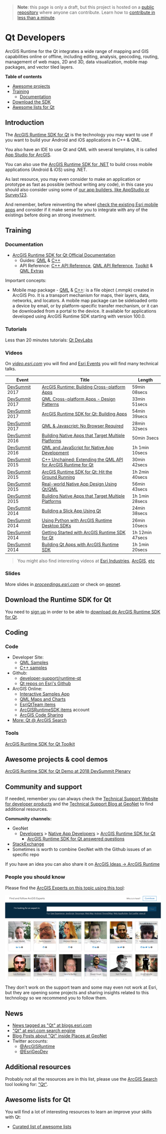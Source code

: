 > **Note**: this page is only a draft, but this project is hosted on a [public repository](https://github.com/hhkaos/awesome-arcgis) where anyone can contribute. Learn how to [contribute in less than a minute](https://github.com/hhkaos/awesome-arcgis/blob/master/CONTRIBUTING.md#contributions).

# Qt Developers

ArcGIS Runtime for the Qt integrates a wide range of mapping and GIS capabilities online or offline, including editing, analysis, geocoding, routing, management of web maps, 2D and 3D, data visualization, mobile map packages, and vector tiled layers.

<!-- START doctoc generated TOC please keep comment here to allow auto update -->
<!-- DON'T EDIT THIS SECTION, INSTEAD RE-RUN doctoc TO UPDATE -->
**Table of contents**

- [Awesome projects](#awesome-projects)
- [Training](#training)
  - [Documentation](#documentation)
- [Download the SDK](#download-the-sdk)
- [Awesome lists for Qt](#awesome-lists-for-qt)

<!-- END doctoc generated TOC please keep comment here to allow auto update -->

## Introduction

The [ArcGIS Runtime SDK for Qt](https://developers.arcgis.com/qt/latest/) is the technology you may want to use if you want to build your Android and iOS applications in C++ & QML.

You also have an IDE to use Qt and QML with several templates, it is called
[App Studio for ArcGIS](../../../desktop/technologies/qt/app-studio/README.md).

You can also use the [ArcGIS Runtime SDK for .NET](../xamarin/README.md) to build cross mobile applications (Android & iOS) using .NET.

As last resource, you may even consider to make an application or prototype as fast as possible (without writing any code), in this case you should also consider using some of [our app builders, like AppStudio or Survey123](../../../arcgis/products/README.md#app-builders).

And remember, before reinventing the wheel [check the existing Esri mobile apps](../../../arcgis/mobile-apps/README.md) and consider if it make sense for you to integrate with any of the existings before doing an strong investment.

## Training

### Documentation

* [ArcGIS Runtime SDK for Qt Official Documentation](https://developers.arcgis.com/qt/latest/)
    * Guides: [QML](https://developers.arcgis.com/qt/latest/qml/guide/arcgis-runtime-sdk-for-qt.htm) & [C++](https://developers.arcgis.com/qt/latest/cpp/guide/arcgis-runtime-sdk-for-qt.htm)
    * API Reference: [C++ API Reference](https://developers.arcgis.com/qt/latest/cpp/api-reference/), [QML API Reference](https://developers.arcgis.com/qt/latest/qml/api-reference/), [Toolkit](https://developers.arcgis.com/qt/latest/toolkit/api-reference/) & [QML Extras](https://developers.arcgis.com/qt/latest/extras/api-reference/)

Important concepts:

* Mobile map package - [QML](https://developers.arcgis.com/qt/latest/qml/guide/display-a-map.htm#ESRI_SECTION2_4CCB74E11EE04611849F3C0F41D9381C) & [C++](https://developers.arcgis.com/qt/latest/cpp/guide/display-a-map.htm#ESRI_SECTION2_4CCB74E11EE04611849F3C0F41D9381C): is a file object (.mmpk) created in ArcGIS Pro. It is a transport mechanism for maps, their layers, data, networks, and locators. A mobile map package can be sideloaded onto a device by email, or by platform-specific transfer mechanism, or it can be downloaded from a portal to the device. It available for applications developed using ArcGIS Runtime SDK starting with version 100.0.

### Tutorials

Less than 20 minutes tutorials: [Qt DevLabs](https://developers.arcgis.com/labs/browse/?topic=any&product=Qt)


### Videos

On [*video.esri.com*](https://www.esri.com/videos/search?q=qt#?sortby=recent) you will find and [Esri Events](https://www.youtube.com/channel/UC_yE3TatdZKAXvt_TzGJ6mw/search?query=ios) you will find many technical talks.


|Event|Title|Length|
|---|---|---|
|[DevSummit](http://www.esri.com/events/devsummit) 2017|[ArcGIS Runtime: Building Cross-platform Apps](https://www.youtube.com/watch?v=XLT1PjZgbAQ)|  59min 08secs|
|[DevSummit](http://www.esri.com/events/devsummit) 2017|[QML Cross-platform Apps - Design Patterns](https://www.youtube.com/watch?v=epYiF86MTJ8)|33min 51secs
|[DevSummit](http://www.esri.com/events/devsummit) 2017|[ArcGIS Runtime SDK for Qt: Building Apps](https://www.youtube.com/watch?v=_vWr1J8RPhE)|54min 39secs|
|[DevSummit](http://www.esri.com/events/devsummit) 2017|[QML & Javascript: No Browser Required](https://www.youtube.com/watch?v=T3pvIBCAzQU)|28min 32secs
|[DevSummit](http://www.esri.com/events/devsummit) 2016|[Building Native Apps that Target Multiple Platforms](https://www.esri.com/videos/watch?videoid=5062&channelid=LegacyVideo&isLegacy=true&title=building-native-apps-that-target-multiple-platforms)|50min 3secs
|[DevSummit](http://www.esri.com/events/devsummit) 2016|[QML and JavaScript for Native App Development](https://www.esri.com/videos/watch?videoid=5053&channelid=LegacyVideo&isLegacy=true&title=qml-and-javascript-for-native-app-development)|1h 1min 10secs|
|[DevSummit](http://www.esri.com/events/devsummit) 2015|[C++ Unchained: Extending the QML API for ArcGIS Runtime for Qt](https://www.esri.com/videos/watch?videoid=4542&channelid=LegacyVideo&isLegacy=true&title=c++-unchained:-extending-the-qml-api-for-arcgis-runtime-for-qt)|30min 42secs
|[DevSummit](http://www.esri.com/events/devsummit) 2015|[ArcGIS Runtime SDK for Qt: Hit the Ground Running](https://www.esri.com/videos/watch?videoid=4477&channelid=LegacyVideo&isLegacy=true&title=arcgis-runtime-sdk-for-qt:-hit-the-ground-running)|1h 2min 40secs
|[DevSummit](http://www.esri.com/events/devsummit) 2015|[Real-world Native App Design Using Qt/QML](https://www.esri.com/videos/watch?videoid=4478&channelid=LegacyVideo&isLegacy=true&title=real-world-native-app-design-using-qt/qml)|56min 43secs
|[DevSummit](http://www.esri.com/events/devsummit) 2015|[Building Native Apps that Target Multiple Platforms](https://www.esri.com/videos/watch?videoid=4311&channelid=LegacyVideo&isLegacy=true&title=building-native-apps-that-target-multiple-platforms)|1h 1min 28secs
|[DevSummit](http://www.esri.com/events/devsummit) 2014|[Building a Slick App Using Qt](https://www.esri.com/videos/watch?videoid=3324&channelid=LegacyVideo&isLegacy=true&title=building-a-slick-app-using-qt)|24min 38secs
|[DevSummit](http://www.esri.com/events/devsummit) 2014|[Using Python with ArcGIS Runtime Desktop SDKs](https://www.esri.com/videos/watch?videoid=3337&channelid=LegacyVideo&isLegacy=true&title=using-python-with-arcgis-runtime-desktop-sdks)|26min 10secs
|[DevSummit](http://www.esri.com/events/devsummit) 2014|[Getting Started with ArcGIS Runtime SDK for Qt](https://www.esri.com/videos/watch?videoid=3379&channelid=LegacyVideo&isLegacy=true&title=getting-started-with-arcgis-runtime-sdk-for-qt)|1h 12min 47secs
|[DevSummit](http://www.esri.com/events/devsummit) 2014|[Building Qt Apps with ArcGIS Runtime SDK](https://www.esri.com/videos/watch?videoid=3395&channelid=LegacyVideo&isLegacy=true&title=building-qt-apps-with-arcgis-runtime-sdk)| 1h 1min 20secs|


> You might also find interesting videos at [Esri Industries](https://www.youtube.com/channel/UCZTiOg3n0pqUDSatq7mS2PA), [ArcGIS](https://www.youtube.com/channel/UCgGDPs8cte-VLJbgpaK4GPw), [etc](https://esri-es.github.io/awesome-arcgis/esri/#youtube-channels)

### Slides

More slides in [*proceedings.esri.com*](https://www.google.es/search?q=site%3Aproceedings.esri.com+Qt) or check on [geonet](https://community.esri.com/content?query=Qt&filterID=all~objecttype~objecttype%5Bdocument%5D).


## Download the Runtime SDK for Qt

You need to [sign up](https://developers.arcgis.com/sign-up/) in order to be able
to [download de ArcGIS Runtime SDK for Qt](https://developers.arcgis.com/downloads/).

## Coding

### Code

* Developer Site:
    * [QML Samples](https://developers.arcgis.com/qt/latest/qml/sample-code/sample-qt-main-page.htm)
    * [C++ samples](https://developers.arcgis.com/qt/latest/cpp/sample-code/sample-qt-main-page.htm)
* Github:
    * [developer-support/runtime-qt](https://github.com/Esri/developer-support/tree/master/runtime-qt)
    * [Qt repos on Esri's Github](https://github.com/search?q=org%3AEsri+qt)
* ArcGIS Online:  
    * [Interactive Samples App](http://www.arcgis.com/home/search.html?t=content&q=tags%3AQtSampleViewer&content=all&start=1&sortOrder=desc&sortField=modified)
    * [QML Maps and Charts](http://www.arcgis.com/home/item.html?id=1a423703543f41e0b7c75905f58446cc)
    * [EsriQtTeam items](http://www.arcgis.com/home/search.html?q=owner%3AEsriQtTeam&restrict=false&start=1&sortOrder=desc&sortField=modified)
    * [ArcGISRuntimeSDK items](https://www.arcgis.com/home/search.html?q=owner%3AArcGISRuntimeSDK&restrict=false&start=1&sortOrder=desc&sortField=modified) account
    * [ArcGIS Code Sharing](http://codesharing.arcgis.com/)
* [More: Qt @ ArcGIS Search](https://esri-es.github.io/arcgis-search/?search=Qt+site%3Agithub.com&utm_campaign=awesome-list&utm_source=awesome-list&utm_medium=page)


### Tools

[ArcGIS Runtime SDK for Qt Toolkit](https://github.com/Esri/arcgis-runtime-toolkit-qt)

## Awesome projects & cool demos

[ArcGIS Runtime SDK for Qt Demo at 2018 DevSummit Plenary](https://www.youtube.com/watch?v=G4Qr7_OK5sg&index=25&list=PLaPDDLTCmy4aE-073hhwZQplvJ8MmKZCe)

## Community and support

If needed, remember you can always check the [Technical Support Website for developer products](https://support.esri.com/en/Products/Developers) and the [Technical Support Blog at GeoNet](https://community.esri.com/groups/technical-support/blog/tags#/) to find additional resources.

**Community channels:**

* GeoNet
    * [Developers](https://community.esri.com/community/developers) > [Native App Developers](https://community.esri.com/community/developers/native-app-developers) > [ArcGIS Runtime SDK for Qt](https://community.esri.com/community/developers/native-app-developers/arcgis-runtime-sdk-for-qt)
        * [ArcGIS Runtime SDK for Qt answered questions](https://community.esri.com/community/developers/native-app-developers/arcgis-runtime-sdk-for-qt/content?filterID=contentstatus%5Bpublished%5D~objecttype~thread%5Bquestions%5D~thread%5Banswered%5D)
* [StackExchange](https://gis.stackexchange.com/search?q=Qt)
* Sometimes is worth to combine GeoNet with the Github issues of an specific repo

If you have an idea you can also share it on [ArcGIS Ideas -> ArcGIS Runtime](https://community.esri.com/community/arcgis-ideas/content?filterID=contentstatus%5Bpublished%5D~category%5Barcgis-runtime%5D&query=qt)

### People you should know

Please find the [ArcGIS Experts on this topic using this tool](https://esri-es.github.io/arcgis-experts/?topic=Qt):

[![ArcGIS Experts Tool Screenshot](https://github.com/esri-es/arcgis-experts/blob/master/assets/imgs/arcgis-experts-tool.png?raw=true)](https://esri-es.github.io/arcgis-experts/?topic=Qt)

They don't work on the support team and some may even not work at Esri,
but they are opening some projects and sharing insights related to this
technology so we recommend you to follow them.

## News

* [News tagged as "Qt" at blogs.esri.com](https://blogs.esri.com/esri/arcgis/tag/Qt/)
* ["Qt" at esri.com search engine](https://www.esri.com/search?filter=Blogs&q=Qt&search=Search)
* [Blog Posts about "Qt" inside Places at GeoNet](https://community.esri.com/content?query=Qt&filterID=all~objecttype~objecttype%5Bblogpost%5D)
* Twitter accounts:
    * [@ArcGISRuntime](https://twitter.com/arcgisruntime)
    * [@EsriGeoDev](https://twitter.com/EsriGeoDev)

## Additional resources

Probably not all the resources are in this list, please use the [ArcGIS Search](https://esri-es.github.io/arcgis-search/) tool looking for: ["Qt"](https://esri-es.github.io/arcgis-search/?search=Qt&utm_campaign=awesome-list&utm_source=awesome-list&utm_medium=page).

## Awesome lists for Qt
You will find a lot of interesting resources to learn an improve your skills
with Qt:
* [Curated list of awesome lists](https://github.com/sindresorhus/awesome)
